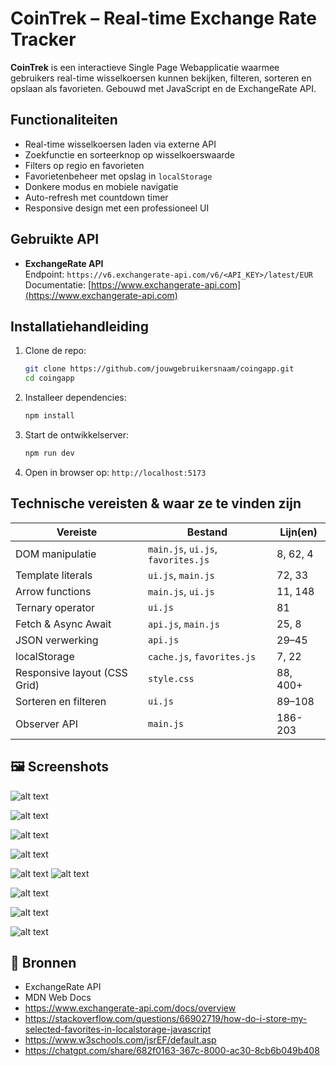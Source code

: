 
# CoinTrek – Real-time Exchange Rate Tracker

**CoinTrek** is een interactieve Single Page Webapplicatie waarmee gebruikers real-time wisselkoersen kunnen bekijken, filteren, sorteren en opslaan als favorieten. Gebouwd met JavaScript en de ExchangeRate API.

## Functionaliteiten

- Real-time wisselkoersen laden via externe API
- Zoekfunctie en sorteerknop op wisselkoerswaarde
- Filters op regio en favorieten
- Favorietenbeheer met opslag in `localStorage`
- Donkere modus en mobiele navigatie
- Auto-refresh met countdown timer
- Responsive design met een professioneel UI

## Gebruikte API

- **ExchangeRate API**  
  Endpoint: `https://v6.exchangerate-api.com/v6/<API_KEY>/latest/EUR`  
  Documentatie: [https://www.exchangerate-api.com](https://www.exchangerate-api.com)

## Installatiehandleiding

1. Clone de repo:
   ```bash
   git clone https://github.com/jouwgebruikersnaam/coingapp.git
   cd coingapp
   ```

2. Installeer dependencies:
   ```bash
   npm install
   ```

3. Start de ontwikkelserver:
   ```bash
   npm run dev
   ```

4. Open in browser op: `http://localhost:5173`

## Technische vereisten & waar ze te vinden zijn

| Vereiste                        | Bestand         | Lijn(en) |
|------------------------------- |------------------|----------|
| DOM manipulatie                | `main.js`, `ui.js`, `favorites.js` | 8, 62, 4 |
| Template literals              | `ui.js`, `main.js` | 72, 33 |
| Arrow functions                | `main.js`, `ui.js` | 11, 148 |
| Ternary operator               | `ui.js` | 81 |
| Fetch & Async Await            | `api.js`, `main.js` | 25, 8 |
| JSON verwerking                | `api.js` | 29–45 |
| localStorage                   | `cache.js`, `favorites.js` | 7, 22 |
| Responsive layout (CSS Grid)   | `style.css` | 88, 400+ |
| Sorteren en filteren           | `ui.js` | 89–108 |
| Observer API                   | `main.js` | 186-203 |


## 🖼 Screenshots

![alt text](image.png)

![alt text](image-1.png)

![alt text](image-2.png)

![alt text](image-7.png)

![alt text](image-3.png) ![alt text](image-8.png)

![alt text](image-4.png)

![alt text](image-5.png)

![alt text](image-6.png)


## 📘 Bronnen

- ExchangeRate API
- MDN Web Docs
- https://www.exchangerate-api.com/docs/overview
- https://stackoverflow.com/questions/66902719/how-do-i-store-my-selected-favorites-in-localstorage-javascript
- https://www.w3schools.com/jsrEF/default.asp
- https://chatgpt.com/share/682f0163-367c-8000-ac30-8cb6b049b408

